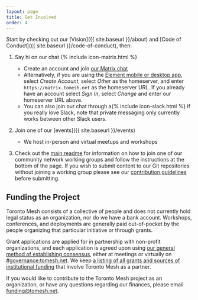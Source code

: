 ```yaml
---
layout: page
title: Get Involved
order: 4
---
```


Start by checking out our [Vision]({{ site.baseurl }}/about) and [Code of Conduct]({{ site.baseurl }}/code-of-conduct), then:

1. Say hi on our chat {% include icon-matrix.html %}
    - Create an account and join [our Matrix chat](https://chat.tomesh.net/#/room/#tomesh:tomesh.net)
    - Alternatively, if you are using the [Element mobile or desktop app](https://element.io/), select _Create Account_, select _Other_ as the homeserver, and enter `https://matrix.tomesh.net` as the homeserver URL. If you already have an account select _Sign In_, select _Change_ and enter our homeserver URL above.
    - You can also join our chat through a{% include icon-slack.html %} if you really love Slack, note that private messaging only currently works between other Slack users.

2. Join one of our [events]({{ site.baseurl }}/events)
    - We host in-person and virtual meetups and workshops

3. Check out the [main readme](https://github.com/tomeshnet/toronto-community-network/blob/master/README.md) for information on how to join one of our community network working groups and follow the instructions at the bottom of the page. If you wish to submit content to our Git repositories without joining a working group please see our [contribution guidelines](https://github.com/tomeshnet/documents/blob/master/CONTRIBUTING.md) before submitting.

## Funding the Project

Toronto Mesh consists of a collective of people and does not currently hold legal status as an organization, nor do we have a bank account. Workshops, conferences, and deployments are generally paid out-of-pocket by the people organizing that particular initiative or through grants.

Grant applications are applied for in partnership with non-profit organizations, and each application is agreed upon using [our general method of establishing consensus](https://github.com/tomeshnet/documents/blob/master/governance/coordination-structure.md#decision-making), either at meetings or virtually on [#governance:tomesh.net](https://chat.tomesh.net/#/room/#governance:tomesh.net). We keep [a listing of all grants and sources of institutional funding](https://github.com/tomeshnet/documents/tree/master/governance/funding.md) that involve Toronto Mesh as a partner.

If you would like to contribute to the Toronto Mesh project as an organization, or have any questions regarding our finances, please email [funding@tomesh.net](mailto:funding@tomesh.net).
